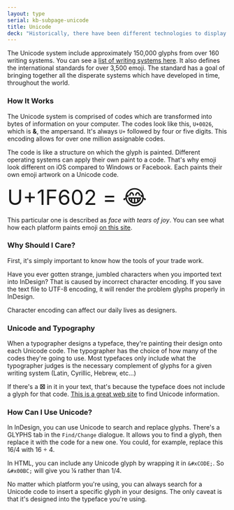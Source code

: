 ```yaml
---
layout: type
serial: kb-subpage-unicode
title: Unicode
deck: "Historically, there have been different technologies to display type on a computer in different countries. Unicode is an international standard to ensure most of the world's writing systems can be properly displayed."
---
```

The Unicode system include approximately 150,000 glyphs from over 160 writing systems. You can see a [list of writing systems here](https://unicode-table.com/en/blocks/). It also defines the international standards for over 3,500 emoji. The standard has a goal of bringing together all the disperate systems which have developed in time, throughout the world.

### How It Works

The Unicode system is comprised of codes which are transformed into bytes of information on your computer. The codes look like this, `U+0026`, which is **&**, the ampersand. It's always `U+` followed by four or five digits. This encoding allows for over one million assignable codes.

The code is like a structure on which the glyph is painted. Different operating systems can apply their own paint to a code. That's why emoji look different on iOS compared to Windows or Facebook. Each paints their own emoji artwork on a Unicode code.

<span style="font-size: 48px;">U+1F602 = 😂</span>

This particular one is described as *face with tears of joy*. You can see what how each platform paints emoji [on this site](https://unicode.org/emoji/charts/full-emoji-list.html#1f602).

### Why Should I Care?

First, it's simply important to know how the tools of your trade work.

Have you ever gotten strange, jumbled characters when you imported text into InDesign? That is caused by incorrect character encoding. If you save the text file to UTF-8 encoding, it will render the problem glyphs properly in InDesign.

Character encoding can affect our daily lives as designers.

### Unicode and Typography

When a typographer designs a typeface, they're painting their design onto each Unicode code. The typographer has the choice of how many of the codes they're going to use. Most typefaces only include what the typographer judges is the necessary complement of glyphs for a given writing system (Latin, Cyrillic, Hebrew, etc…)

If there's a **&#x2612;** in it in your text, that's because the typeface does not include a glyph for that code. [This is a great web site](https://unicode-table.com/en/) to find Unicode information.

### How Can I Use Unicode?

In InDesign, you can use Unicode to search and replace glyphs. There's a GLYPHS tab in the `Find/Change` dialogue. It allows you to find a glyph, then replace it with the code for a new one. You could, for example, replace this 16/4 with 16 &#x00F7; 4.

In HTML, you can include any Unicode glyph by wrapping it in `&#xCODE;`. So `&#x00BC;` will give you &#x00BC; rather than 1/4.

No matter which platform you're using, you can always search for a Unicode code to insert a specific glyph in your designs. The only caveat is that it's designed into the typeface you're using.